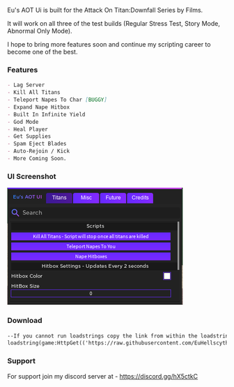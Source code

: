 

Eu's AOT Ui is built for the Attack On Titan:Downfall Series by Films. 

It will work on all three of the test builds (Regular Stress Test, Story Mode, Abnormal Only Mode). 

I hope to bring more features soon and continue my scripting career to become one of the best.

### Features

```markdown
- Lag Server
- Kill All Titans
- Teleport Napes To Char [BUGGY]
- Expand Nape Hitbox
- Built In Infinite Yield
- God Mode
- Heal Player
- Get Supplies
- Spam Eject Blades
- Auto-Rejoin / Kick
- More Coming Soon.
```
### UI Screenshot

![Screenshot](Capture.PNG)

### Download
```markdown
--If you cannot run loadstrings copy the link from within the loadstring then get the script from there.
loadstring(game:HttpGet(('https://raw.githubusercontent.com/EuHellscytheLua/AOTV0.01/master/EusAOTUi.lua')))()
```
### Support

For support join my discord server at - https://discord.gg/hX5ctkC

